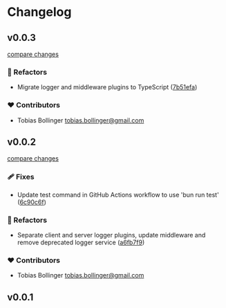 # Changelog
## v0.0.3

[compare changes](https://github.com/DCC-BS/logger.bs.js/compare/v0.0.2...v0.0.3)

### 💅 Refactors

- Migrate logger and middleware plugins to TypeScript ([7b51efa](https://github.com/DCC-BS/logger.bs.js/commit/7b51efa))

### ❤️ Contributors

- Tobias Bollinger <tobias.bollinger@gmail.com>

## v0.0.2

[compare changes](https://github.com/DCC-BS/logger.bs.js/compare/v0.0.1...v0.0.2)

### 🩹 Fixes

- Update test command in GitHub Actions workflow to use 'bun run test' ([6c90c6f](https://github.com/DCC-BS/logger.bs.js/commit/6c90c6f))

### 💅 Refactors

- Separate client and server logger plugins, update middleware and remove deprecated logger service ([a6fb7f9](https://github.com/DCC-BS/logger.bs.js/commit/a6fb7f9))

### ❤️ Contributors

- Tobias Bollinger <tobias.bollinger@gmail.com>

## v0.0.1

